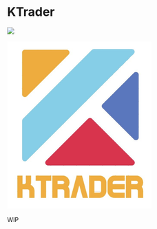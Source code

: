 # KTrader

![](https://github.com/mazuninky/ktrader/workflows/Gradle%20build/badge.svg?branch=master)

![Logo](./docs/logo.png)

WIP
